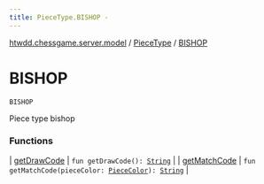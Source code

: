 ```yaml
---
title: PieceType.BISHOP - 
---
```


[htwdd.chessgame.server.model](../../index.html) / [PieceType](../index.html) / [BISHOP](./index.html)

# BISHOP

`BISHOP`

Piece type bishop

### Functions

| [getDrawCode](get-draw-code.html) | `fun getDrawCode(): `[`String`](https://kotlinlang.org/api/latest/jvm/stdlib/kotlin/-string/index.html) |
| [getMatchCode](get-match-code.html) | `fun getMatchCode(pieceColor: `[`PieceColor`](../../-piece-color/index.html)`): `[`String`](https://kotlinlang.org/api/latest/jvm/stdlib/kotlin/-string/index.html) |


